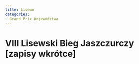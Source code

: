 ```yaml
---
title: Lisewo
categories:
- Grand Prix Województwa
---
```


# VIII Lisewski Bieg Jaszczurczy [zapisy wkrótce]
